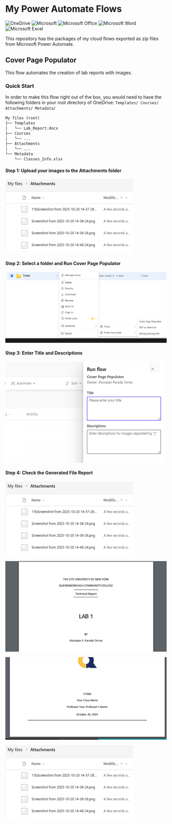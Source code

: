 # My Power Automate Flows

![OneDrive](https://img.shields.io/badge/OneDrive-white?style=for-the-badge&logo=Microsoft%20OneDrive&logoColor=0078D4)
![Microsoft](https://img.shields.io/badge/Microsoft-0078D4?style=for-the-badge&logo=microsoft&logoColor=white)
![Microsoft Office](https://img.shields.io/badge/Microsoft_Office-D83B01?style=for-the-badge&logo=microsoft-office&logoColor=white)
![Microsoft Word](https://img.shields.io/badge/Microsoft_Word-2B579A?style=for-the-badge&logo=microsoft-word&logoColor=white)
![Microsoft Excel](https://img.shields.io/badge/Microsoft_Excel-217346?style=for-the-badge&logo=microsoft-excel&logoColor=white)

This repository has the packages of my cloud flows exported as zip files from Microsoft Power Automate.  

## Cover Page Populator

This flow automates the creation of lab reports with images.  

### Quick Start

In order to make this flow right out of the box, you would need to have the following folders in your root directory of OneDrive: `Templates/ Courses/ Attachments/ Metadata/`

```
My files (root)
├── Templates
│   └── Lab_Report.docx
├── Courses
│   └── ...
├── Attachments
│   └── ...
└── Metadata
    └── Classes_Info.xlsx
```


#### Step 1: Upload your images to the Attachments folder

![Alt text](<imgs/Screenshot from 2025-10-20 14-52-07.png>)

#### Step 2: Select a folder and Run Cover Page Populator

![Alt text](<imgs/Screenshot from 2025-10-20 16-56-52.png>)

#### Step 3: Enter Title and Descriptions

![Alt text](<imgs/Screenshot from 2025-10-20 16-57-56.png>)

#### Step 4: Check the Generated File Report

![Alt text](<imgs/Screenshot from 2025-10-20 14-52-07.png>)

![Alt text](<imgs/Screenshot from 2025-10-20 19-23-42.png>)

![Alt text](<imgs/Screenshot from 2025-10-20 19-23-53.png>)

![Alt text](<imgs/Screenshot from 2025-10-20 14-52-07.png>)
